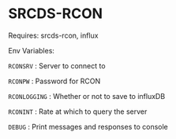 # SRCDS-RCON

Requires: srcds-rcon, influx

Env Variables: 

`RCONSRV` : Server to connect to

`RCONPW` : Password for RCON

`RCONLOGGING` : Whether or not to save to influxDB

`RCONINT` : Rate at which to query the server

`DEBUG` : Print messages and responses to console
